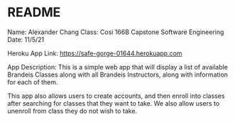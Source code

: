 # README

Name: Alexander Chang
Class: Cosi 166B Capstone Software Engineering
Date: 11/5/21



Heroku App Link: https://safe-gorge-01644.herokuapp.com

App Description: This is a simple web app that will display a list of available Brandeis Classes along with all Brandeis Instructors, along with information for each of them.

This app also allows users to create accounts, and then enroll into classes after searching for classes that they want to take.  We also allow users to unenroll from class they do not wish to take.

